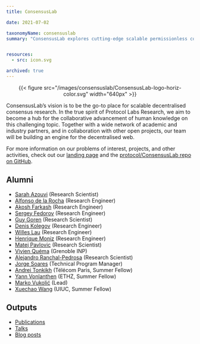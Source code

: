 ```yaml
---
title: ConsensusLab

date: 2021-07-02

taxonomyName: consensuslab
summary: "ConsensusLab explores cutting-edge scalable permissionless consensus protocols, including three main pillars of sharding, consensus proper, and scalable execution."


resources:
  - src: icon.svg

archived: true
---
```


<center>{{< figure src="/images/consensuslab/ConsensusLab-logo-horiz-color.svg" width="640px" >}}</center>

ConsensusLab’s vision is to be the go-to place for scalable decentralised consensus research. In the true spirit of Protocol Labs Research, we aim to become a hub for the collaborative advancement of human knowledge on this challenging topic. Together with a wide network of academic and industry partners, and in collaboration with other open projects, our team will be building an engine for the decentralised web.

For more information on our problems of interest, projects, and other activities, check out our [landing page](https://consensuslab.world/) and the [protocol/ConsensusLab repo on GitHub](https://github.com/consensus-shipyard/consensuslab).

## Alumni
* [Sarah Azouvi](/authors/sarah-azouvi/) (Research Scientist)
* [Alfonso de la Rocha](/authors/alfonso-delarocha/) (Research Engineer)
* [Akosh Farkash](/authors/akosh-farkash/) (Research Engineer)
* [Sergey Fedorov](/authors/sergey-fedorov/) (Research Engineer)
* [Guy Goren](/authors/guy-goren/) (Research Scientist)
* [Denis Kolegov](/authors/denis-kolegov/) (Research Engineer)
* [Willes Lau](/authors/willes-lau/) (Research Engineer)
* [Henrique Moniz](/authors/henrique-moniz/) (Research Engineer)
* [Matej Pavlovic](/authors/matej-pavlovic/) (Research Scientist)
* [Vivien Quéma](/authors/vivien-quema/) (Grenoble INP)
* [Alejandro Ranchal-Pedrosa](/authors/alejandro-ranchalpedrosa) (Research Scientist)
* [Jorge Soares](/authors/jorge-soares/) (Technical Program Manager)
* [Andrei Tonkikh](/authors/andrei-tonkikh/) (Télécom Paris, Summer Fellow)
* [Yann Vonlanthen](/authors/yann-vonlanthen/) (ETHZ, Summer Fellow)
* [Marko Vukolić](/authors/marko-vukolic/) (Lead)
* [Xuechao Wang](/authors/xuechao-wang/) (UIUC, Summer Fellow)

## Outputs
* [Publications](#recentPublications)
* [Talks](#recentTalks)
* [Blog posts](#recentPosts)
